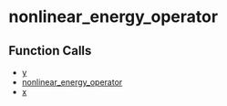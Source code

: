# nonlinear_energy_operator

## Function Calls
- [y](Helper/y.md)
- [nonlinear_energy_operator](Helper/nonlinear_energy_operator.md)
- [x](Helper/x.md)
